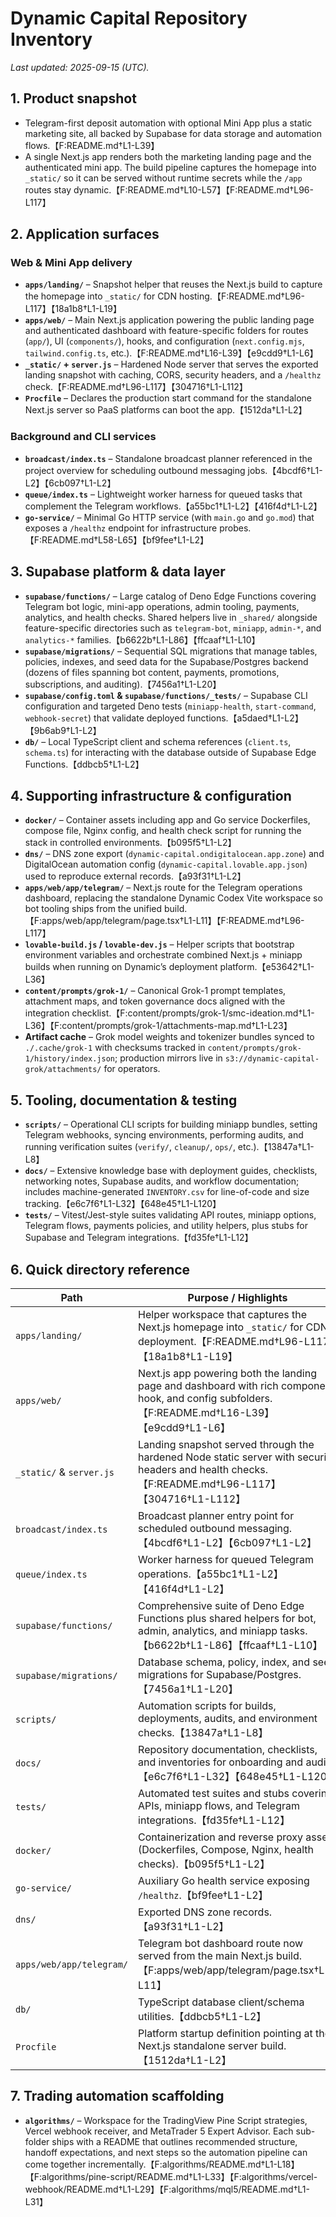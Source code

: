 # Dynamic Capital Repository Inventory

_Last updated: 2025-09-15 (UTC)._ 

## 1. Product snapshot

- Telegram-first deposit automation with optional Mini App plus a static marketing site, all backed by Supabase for data storage and automation flows.【F:README.md†L1-L39】
- A single Next.js app renders both the marketing landing page and the authenticated mini app. The build pipeline captures the homepage into `_static/` so it can be served without runtime secrets while the `/app` routes stay dynamic.【F:README.md†L10-L57】【F:README.md†L96-L117】

## 2. Application surfaces

### Web & Mini App delivery
- **`apps/landing/`** – Snapshot helper that reuses the Next.js build to capture the homepage into `_static/` for CDN hosting.【F:README.md†L96-L117】【18a1b8†L1-L19】
- **`apps/web/`** – Main Next.js application powering the public landing page and authenticated dashboard with feature-specific folders for routes (`app/`), UI (`components/`), hooks, and configuration (`next.config.mjs`, `tailwind.config.ts`, etc.).【F:README.md†L16-L39】【e9cdd9†L1-L6】
- **`_static/` + `server.js`** – Hardened Node server that serves the exported landing snapshot with caching, CORS, security headers, and a `/healthz` check.【F:README.md†L96-L117】【304716†L1-L112】
- **`Procfile`** – Declares the production start command for the standalone Next.js server so PaaS platforms can boot the app.【1512da†L1-L2】

### Background and CLI services
- **`broadcast/index.ts`** – Standalone broadcast planner referenced in the project overview for scheduling outbound messaging jobs.【4bcdf6†L1-L2】【6cb097†L1-L2】
- **`queue/index.ts`** – Lightweight worker harness for queued tasks that complement the Telegram workflows.【a55bc1†L1-L2】【416f4d†L1-L2】
- **`go-service/`** – Minimal Go HTTP service (with `main.go` and `go.mod`) that exposes a `/healthz` endpoint for infrastructure probes.【F:README.md†L58-L65】【bf9fee†L1-L2】

## 3. Supabase platform & data layer

- **`supabase/functions/`** – Large catalog of Deno Edge Functions covering Telegram bot logic, mini-app operations, admin tooling, payments, analytics, and health checks. Shared helpers live in `_shared/` alongside feature-specific directories such as `telegram-bot`, `miniapp`, `admin-*`, and `analytics-*` families.【b6622b†L1-L86】【ffcaaf†L1-L10】
- **`supabase/migrations/`** – Sequential SQL migrations that manage tables, policies, indexes, and seed data for the Supabase/Postgres backend (dozens of files spanning bot content, payments, promotions, subscriptions, and auditing).【7456a1†L1-L20】
- **`supabase/config.toml` & `supabase/functions/_tests/`** – Supabase CLI configuration and targeted Deno tests (`miniapp-health`, `start-command`, `webhook-secret`) that validate deployed functions.【a5daed†L1-L2】【9b6ab9†L1-L2】
- **`db/`** – Local TypeScript client and schema references (`client.ts`, `schema.ts`) for interacting with the database outside of Supabase Edge Functions.【ddbcb5†L1-L2】

## 4. Supporting infrastructure & configuration

- **`docker/`** – Container assets including app and Go service Dockerfiles, compose file, Nginx config, and health check script for running the stack in controlled environments.【b095f5†L1-L2】
- **`dns/`** – DNS zone export (`dynamic-capital.ondigitalocean.app.zone`) and
  DigitalOcean automation config (`dynamic-capital.lovable.app.json`) used to
  reproduce external records.【a93f31†L1-L2】
- **`apps/web/app/telegram/`** – Next.js route for the Telegram operations dashboard, replacing the standalone Dynamic Codex Vite workspace so bot tooling ships from the unified build.【F:apps/web/app/telegram/page.tsx†L1-L11】【F:README.md†L96-L117】
- **`lovable-build.js` / `lovable-dev.js`** – Helper scripts that bootstrap environment variables and orchestrate combined Next.js + miniapp builds when running on Dynamic’s deployment platform.【e53642†L1-L36】
- **`content/prompts/grok-1/`** – Canonical Grok-1 prompt templates, attachment maps, and token governance docs aligned with the integration checklist.【F:content/prompts/grok-1/smc-ideation.md†L1-L36】【F:content/prompts/grok-1/attachments-map.md†L1-L23】
- **Artifact cache** – Grok model weights and tokenizer bundles synced to `./.cache/grok-1` with checksums tracked in `content/prompts/grok-1/history/index.json`; production mirrors live in `s3://dynamic-capital-grok/attachments/` for operators.

## 5. Tooling, documentation & testing

- **`scripts/`** – Operational CLI scripts for building miniapp bundles, setting Telegram webhooks, syncing environments, performing audits, and running verification suites (`verify/`, `cleanup/`, `ops/`, etc.).【13847a†L1-L8】
- **`docs/`** – Extensive knowledge base with deployment guides, checklists, networking notes, Supabase audits, and workflow documentation; includes machine-generated `INVENTORY.csv` for line-of-code and size tracking.【e6c7f6†L1-L32】【648e45†L1-L120】
- **`tests/`** – Vitest/Jest-style suites validating API routes, miniapp options, Telegram flows, payments policies, and utility helpers, plus stubs for Supabase and Telegram integrations.【fd35fe†L1-L12】

## 6. Quick directory reference

| Path | Purpose / Highlights |
| --- | --- |
| `apps/landing/` | Helper workspace that captures the Next.js homepage into `_static/` for CDN deployment.【F:README.md†L96-L117】【18a1b8†L1-L19】 |
| `apps/web/` | Next.js app powering both the landing page and dashboard with rich component, hook, and config subfolders.【F:README.md†L16-L39】【e9cdd9†L1-L6】 |
| `_static/` & `server.js` | Landing snapshot served through the hardened Node static server with security headers and health checks.【F:README.md†L96-L117】【304716†L1-L112】 |
| `broadcast/index.ts` | Broadcast planner entry point for scheduled outbound messaging.【4bcdf6†L1-L2】【6cb097†L1-L2】 |
| `queue/index.ts` | Worker harness for queued Telegram operations.【a55bc1†L1-L2】【416f4d†L1-L2】 |
| `supabase/functions/` | Comprehensive suite of Deno Edge Functions plus shared helpers for bot, admin, analytics, and miniapp tasks.【b6622b†L1-L86】【ffcaaf†L1-L10】 |
| `supabase/migrations/` | Database schema, policy, index, and seed migrations for Supabase/Postgres.【7456a1†L1-L20】 |
| `scripts/` | Automation scripts for builds, deployments, audits, and environment checks.【13847a†L1-L8】 |
| `docs/` | Repository documentation, checklists, and inventories for onboarding and audits.【e6c7f6†L1-L32】【648e45†L1-L120】 |
| `tests/` | Automated test suites and stubs covering APIs, miniapp flows, and Telegram integrations.【fd35fe†L1-L12】 |
| `docker/` | Containerization and reverse proxy assets (Dockerfiles, Compose, Nginx, health checks).【b095f5†L1-L2】 |
| `go-service/` | Auxiliary Go health service exposing `/healthz`.【bf9fee†L1-L2】 |
| `dns/` | Exported DNS zone records.【a93f31†L1-L2】 |
| `apps/web/app/telegram/` | Telegram bot dashboard route now served from the main Next.js build.【F:apps/web/app/telegram/page.tsx†L1-L11】 |
| `db/` | TypeScript database client/schema utilities.【ddbcb5†L1-L2】 |
| `Procfile` | Platform startup definition pointing at the Next.js standalone server build.【1512da†L1-L2】 |

## 7. Trading automation scaffolding

- **`algorithms/`** – Workspace for the TradingView Pine Script strategies, Vercel webhook receiver, and MetaTrader 5 Expert Advisor. Each sub-folder ships with a README that outlines recommended structure, handoff expectations, and next steps so the automation pipeline can come together incrementally.【F:algorithms/README.md†L1-L18】【F:algorithms/pine-script/README.md†L1-L33】【F:algorithms/vercel-webhook/README.md†L1-L29】【F:algorithms/mql5/README.md†L1-L31】
